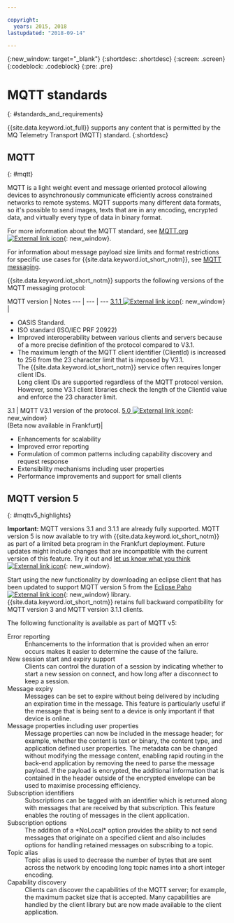 ```yaml
---

copyright:
  years: 2015, 2018
lastupdated: "2018-09-14"

---
```


{:new_window: target="\_blank"}
{:shortdesc: .shortdesc}
{:screen: .screen}
{:codeblock: .codeblock}
{:pre: .pre}
# MQTT standards 
{: #standards_and_requirements}

{{site.data.keyword.iot_full}} supports any content that is permitted by the MQ Telemetry Transport (MQTT) standard.
{:shortdesc}



## MQTT
{: #mqtt}

MQTT is a light weight event and message oriented protocol allowing devices to asynchronously communicate efficiently across constrained 
networks to remote systems. MQTT supports many different data formats, so it's possible to send images, texts that are in any encoding, encrypted data, and virtually every type of data in binary format. 

For more information about the MQTT standard, see [MQTT.org ![External link icon](../../../icons/launch-glyph.svg "External link icon")](http://mqtt.org/){: new_window}.

For information about message payload size limits and format restrictions for specific use cases for {{site.data.keyword.iot_short_notm}}, see [MQTT messaging](mqtt/index.html).


{{site.data.keyword.iot_short_notm}} supports the following versions of the MQTT messaging protocol:

MQTT version | Notes
--- | --- | ---
[3.1.1 ![External link icon](../../../icons/launch-glyph.svg "External link icon")](https://www.oasis-open.org/standards#mqttv3.1.1){: new_window}  | <ul><li>OASIS Standard.<li>ISO standard (ISO/IEC PRF 20922) <li>Improved interoperability between various clients and servers because of a more precise definition of the protocol compared to V3.1.   <li>The maximum length of the MQTT client identifier (ClientId) is increased to 256 from the 23 character limit that is imposed by V3.1. </br>The {{site.data.keyword.iot_short_notm}} service often requires longer client IDs. </br>Long client IDs are supported regardless of the MQTT protocol version. However, some V3.1 client libraries check the length of the ClientId value and enforce the 23 character limit.</ul>
3.1 | MQTT V3.1 version of the protocol.
[5.0 ![External link icon](../../../icons/launch-glyph.svg "External link icon")](https://github.com/eclipse/paho.mqtt.c/releases/tag/v1.3.0){: new_window} </br>(Beta now available in Frankfurt)| <ul><li>Enhancements for scalability   <li>Improved error reporting   <li>Formulation of common patterns including capability discovery and request response   <li>Extensibility mechanisms including user properties   <li>Performance improvements and support for small clients</ul>


## MQTT version 5 
{: #mqttv5_highlights}

**Important:** MQTT versions 3.1 and 3.1.1 are already fully supported. MQTT version 5 is now available to try with {{site.data.keyword.iot_short_notm}} as part of a limited beta program in the Frankfurt deployment. Future updates might include changes that are incompatible with the current version of this feature. Try it out and [let us know what you think ![External link icon](../../../icons/launch-glyph.svg)](https://developer.ibm.com/answers/smart-spaces/17/internet-of-things.html){: new_window}.

Start using the new functionality by downloading an eclipse client that has been updated to support MQTT version 5 from the [Eclipse Paho ![External link icon](../../../icons/launch-glyph.svg)](https://www.eclipse.org/paho/){: new_window} library. {{site.data.keyword.iot_short_notm}} retains full backward compatibility for MQTT version 3 and MQTT version 3.1.1 clients.  

The following functionality is available as part of MQTT v5:
<dl>
<dt>Error reporting
<dd>Enhancements to the information that is provided when an error occurs makes it easier to determine the cause of the failure. 
</dd></dt>

<dt>New session start and expiry support
<dd>Clients can control the duration of a session by indicating whether to start a new session on connect, and how 
long after a disconnect to keep a session.</dd></dt>

<dt>Message expiry
<dd>Messages can be set to expire without being delivered by including an expiration time in the message. This feature is particularly useful if the message that is being sent to a device is only important if that device is online. </dd></dt>

<dt>Message properties including user properties
<dd>Message properties can now be included in the message header; for example, whether the content is text or binary, the content type, and application defined user properties. The metadata can be changed without modifying the message content, enabling rapid routing in the back-end application by removing the need to parse the message payload. If the payload is encrypted, the additional information that is contained in the header outside of the encrypted envelope can be used to maximise processing efficiency.</dd></dt>

<dt>Subscription identifiers
<dd>Subscriptions can be tagged with an identifier which is returned along with messages that are received by that subscription. This feature enables the routing of messages in the client application.</dd></dt>

<dt>Subscription options
<dd>The addition of a *NoLocal* option provides the ability to not send messages that originate on a specified client
and also includes options for handling retained messages on subscribing to a topic.</dd></dt>

<dt>Topic alias
<dd>Topic alias is used to decrease the number of bytes that are sent across the network by encoding long topic names into a short integer encoding. </dd></dt>

<dt>Capability discovery
<dd>Clients can discover the capabilities of the MQTT server; for example, the maximum packet size that is accepted. 
Many capabilities are handled by the client library but are now made available to the client application.</dd></dt></dl>

